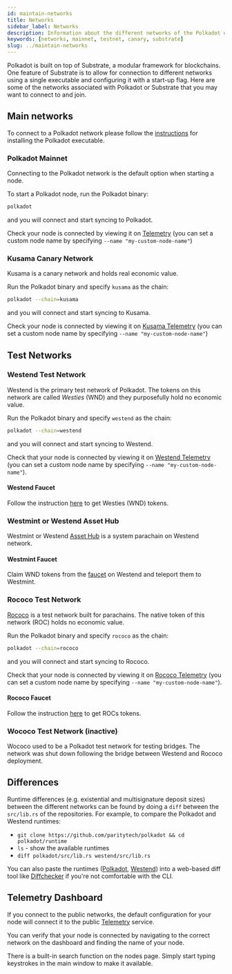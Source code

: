 ```yaml
---
id: maintain-networks
title: Networks
sidebar_label: Networks
description: Information about the different networks of the Polkadot ecosystem.
keywords: [networks, mainnet, testnet, canary, substrate]
slug: ../maintain-networks
---
```


Polkadot is built on top of Substrate, a modular framework for blockchains. One feature of Substrate
is to allow for connection to different networks using a single executable and configuring it with a
start-up flag. Here are some of the networks associated with Polkadot or Substrate that you may want
to connect to and join.

## Main networks

To connect to a Polkadot network please follow the [instructions](maintain-sync.md) for installing
the Polkadot executable.

### Polkadot Mainnet

Connecting to the Polkadot network is the default option when starting a node.

To start a Polkadot node, run the Polkadot binary:

```bash
polkadot
```

and you will connect and start syncing to Polkadot.

Check your node is connected by viewing it on
[Telemetry](https://telemetry.polkadot.io/#list/0x91b171bb158e2d3848fa23a9f1c25182fb8e20313b2c1eb49219da7a70ce90c3)
(you can set a custom node name by specifying `--name "my-custom-node-name"`)

### Kusama Canary Network

Kusama is a canary network and holds real economic value.

Run the Polkadot binary and specify `kusama` as the chain:

```bash
polkadot --chain=kusama
```

and you will connect and start syncing to Kusama.

Check your node is connected by viewing it on
[Kusama Telemetry](https://telemetry.polkadot.io/#list/0xb0a8d493285c2df73290dfb7e61f870f17b41801197a149ca93654499ea3dafe)
(you can set a custom node name by specifying `--name "my-custom-node-name"`)

## Test Networks

### Westend Test Network

Westend is the primary test network of Polkadot. The tokens on this network are called _Westies_
(WND) and they purposefully hold no economic value.

Run the Polkadot binary and specify `westend` as the chain:

```bash
polkadot --chain=westend
```

and you will connect and start syncing to Westend.

Check that your node is connected by viewing it on
[Westend Telemetry](https://telemetry.polkadot.io/#list/0xe143f23803ac50e8f6f8e62695d1ce9e4e1d68aa36c1cd2cfd15340213f3423e)
(you can set a custom node name by specifying `--name "my-custom-node-name"`).

#### Westend Faucet

Follow the instruction [here](../learn/learn-DOT.md#getting-tokens-on-the-westend-testnet) to get
Westies (WND) tokens.

### Westmint or Westend Asset Hub
Westmint or Westend [Asset Hub](https://wiki.polkadot.network/docs/learn-guides-assets-create#creating-assets-on-the-asset-hub) is a system parachain on Westend network. 

#### Westmint Faucet

Claim WND tokens from the [faucet](https://paritytech.github.io/polkadot-testnet-faucet/westend) on Westend and teleport them to Westmint. 


### Rococo Test Network

[Rococo](https://substrate.io/developers/rococo-network/) is a test network built for parachains.
The native token of this network (ROC) holds no economic value.

Run the Polkadot binary and specify `rococo` as the chain:

```bash
polkadot --chain=rococo
```

and you will connect and start syncing to Rococo.

Check that your node is connected by viewing it on
[Rococo Telemetry](https://telemetry.polkadot.io/#list/0x6408de7737c59c238890533af25896a2c20608d8b380bb01029acb392781063e)
(you can set a custom node name by specifying `--name "my-custom-node-name"`).

#### Rococo Faucet

Follow the instruction [here](../learn/learn-DOT.md#getting-tokens-on-the-rococo-testnet) to get
ROCs tokens.

### Wococo Test Network (inactive)

Wococo used to be a Polkadot test network for testing bridges. The network was shut down following
the bridge between Westend and Rococo deployment.

## Differences

Runtime differences (e.g. existential and multisignature deposit sizes) between the different
networks can be found by doing a `diff` between the `src/lib.rs` of the repositories. For example,
to compare the Polkadot and Westend runtimes:

- `git clone https://github.com/paritytech/polkadot && cd polkadot/runtime`
- `ls` - show the available runtimes
- `diff polkadot/src/lib.rs westend/src/lib.rs`

You can also paste the runtimes
([Polkadot](https://github.com/paritytech/polkadot/blob/master/runtime/polkadot/src/lib.rs),
[Westend](https://github.com/paritytech/polkadot/blob/master/runtime/westend/src/lib.rs)) into a
web-based diff tool like [Diffchecker](https://www.diffchecker.com/) if you're not comfortable with
the CLI.

## Telemetry Dashboard

If you connect to the public networks, the default configuration for your node will connect it to
the public [Telemetry](https://telemetry.polkadot.io/) service.

You can verify that your node is connected by navigating to the correct network on the dashboard and
finding the name of your node.

There is a built-in search function on the nodes page. Simply start typing keystrokes in the main
window to make it available.
